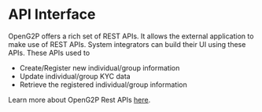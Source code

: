 # API Interface

OpenG2P offers a rich set of REST APIs. It allows the external application to make use of REST APIs. System integrators can build their UI using these APIs. These APIs used to&#x20;

* Create/Register new individual/group information
* Update individual/group KYC data
* Retrieve the registered individual/group information

Learn more about OpenG2P Rest APIs [here](../../api.md).
